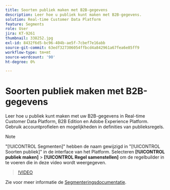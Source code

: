 ```yaml
---
title: Soorten publiek maken met B2B-gegevens
description: Leer hoe u publiek kunt maken met B2B-gegevens.
solution: Real-time Customer Data Platform
feature: Segments
role: User
jira: KT-9261
thumbnail: 338252.jpg
exl-id: 8432f6d5-bc96-404b-ae5f-7cbef7e16abb
source-git-commit: 63edf327306054ffbcd4a842961a67fea6e85ff9
workflow-type: tm+mt
source-wordcount: '90'
ht-degree: 0%

---
```


# Soorten publiek maken met B2B-gegevens

Leer hoe u publiek kunt maken met uw B2B-gegevens in Real-time Customer Data Platform, B2B Edition en Adobe Experience Platform. Gebruik accountprofielen en mogelijkheden in definities van publieksregels.

>[!NOTE]
>
> &quot;[!UICONTROL Segmenten]&quot; hebben de naam gewijzigd in &quot;[!UICONTROL Soorten publiek]&quot; in de interface van het Platform. Selecteren **[!UICONTROL publiek maken]** > **[!UICONTROL Regel samenstellen]** om de regelbuilder in te voeren die in deze video wordt weergegeven.

>[!VIDEO](https://video.tv.adobe.com/v/338252?quality=12&learn=on)

Zie voor meer informatie de [Segmenteringsdocumentatie](https://experienceleague.adobe.com/docs/experience-platform/rtcdp/profile/profile-browse.html).
